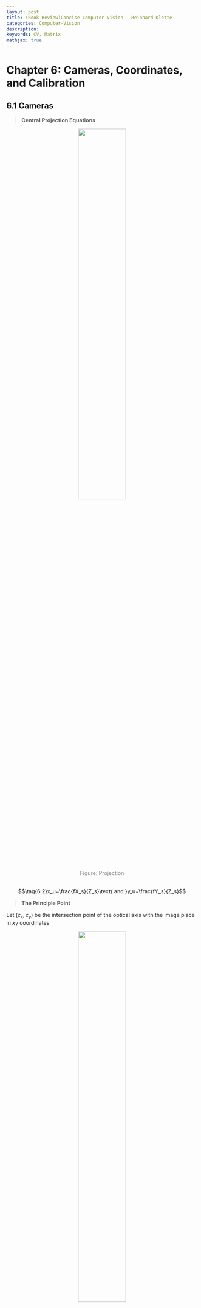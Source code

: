 ```yaml
---
layout: post
title: (Book Review)Concise Computer Vision - Reinhard Klette
categories: Computer-Vision
description:
keywords: CV, Matrix
mathjax: true
---
```


<style>
img {
	image-rendering:-moz-crisp-edges;
	image-rendering:-o-crisp-edges;
	image-rendering:-webkit-optimize-contrast;
	image-rendering: crisp-edges;
	-ms-interpolation-mode:nearest-neighbor;
}
</style>




# Chapter 6: Cameras, Coordinates, and Calibration
## 6.1 Cameras
> **Central Projection Equations**
<center>
    <img src="/images/2021-04/Snipaste_2021-04-06_09-47-33.jpg" width="50%"> <br>
    <div style="color: #808080">Figure: Projection</div>
</center><br>

$$\tag{6.2}x_u=\frac{fX_s}{Z_s}\text{ and }y_u=\frac{fY_s}{Z_s}$$

> **The Principle Point**
> 
Let $(c_x, c_y)$ be the intersection point of the optical axis with the image place in $xy$ coordinates

<center>
    <img src="/images/2021-04/Snipaste_2021-03-31_15-39-47.jpg" width="50%"> <br>
    <div style="color: #808080;">Figure: Intersection Point</div>
</center><br>

Then for $xy$ coordinates in the image plane with the origin point $(c_x, c_y)$, the corrodinates of a point becomes:
$$\tag{6.3}(x,y)=(x_u+c_x,y_u+c_y)=\bigg(\frac{fX_s}{Z_s}+c_x,\frac{fY_s}{Z_s}+c_y\bigg)$$

> **Two-Camera System**

A 3D point $P=(X_s,Y_s,Z_s)$ in this system will be:
$$\tag{6.4}p_{uL}=(x_{uL},y_{uL})=\bigg(\frac{fX_s}{Z_s},\frac{fY_s}{Z_s}\bigg)$$

$$\tag{6.5}p_{uR}=(x_{uR},y_{uR})=\bigg(\frac{f(X_s-b)}{Z_s},\frac{fY_s}{Z_s}\bigg)$$



<center>
    <img src="/images/2021-04/Snipaste_2021-03-31_15-53-39.jpg" style="zoom:100%"> <br>
    <div style="color: #808080;">Figure: Canonical Stereo System</div>
</center><br>

## 6.2 Coordinates
### 6.2.1 World Coordinates
> **Affine Transform**
<center>
    <img src="/images/2021-04/Snipaste_2021-04-01_21-32-51.jpg" style="zoom:100%" > <br>
    <div style="color: #808080;">Figure: Affine From World to Camera</div>
</center><br>

<center>
    <img src="/images/2021-04/Snipaste_2021-04-01_21-33-49.jpg" width="60%"></div>
</center><br>

<center>
    <img src="/images/2021-04/Snipaste_2021-04-01_21-41-07.jpg" style="zoom:80%"></div>
</center><br>

<center>
    <img src="/images/2021-04/Snipaste_2021-04-01_21-41-18.jpg" width="60%"></div>
</center><br>

> **Projection from World Coordinates into an Image**
<center>
    <img src="/images/2021-04/Snipaste_2021-04-06_11-12-28.jpg" width="70%"></div>
</center><br>

### 6.2.2 Homogeneous Coordinates


$$\dot{\varepsilon}_{ss}=\frac{\Delta\varepsilon}{\Delta t}$$

Inhomogeneous coordinates in 2D: $(x,y)$ <br>
Homogeneous coordinates in 2D: $(x',y',w)$

An affine could be made frome homo- to inhomo-
$$x=x'/w\text{ and }y=y'/w$$

**Benefits of homo-**: use just one matrix multiplication to replace one matrix multiplication plus one vactor addition in inhomogeneous coordinates

<center>
    <img src="/images/2021-04/Snipaste_2021-04-01_23-24-01.jpg" style="zoom:100%"></div>
</center><br>

> **Lines in 2D Plane** 

Define $\gamma=(a,b,c)$ represent the line $ax+by+c=0$, then for two lines $\gamma_1=(a_1,b_1,c_1), \gamma_2=(a_2,b_2,c_2)$, there **intersection point** is:
$$\tag{6.16}\gamma_1\times \gamma_2=(b_1c_2-b_2c_1,a_2c_1-a_1c_2,a_1b_2-a_2b_1)$$

> **Explain**：
> 1. 二维平面中的点 $(x,y)$ 可以映射至三维空间中的一条穿过原点的直线，该直线与平面 $z=1$ 相交于 $(x, y, 1)$
> 2. 定义三维空间中的的平面 $P=(a,b,c,d),\;ax+by+cz+d=0$，则同理二维平面中的直线 $(a,b,c)$ 可以映射为三维空间中的一个穿过原点的平面 $(a,b,c,0)$
> 3. 两个穿过原点的平面的交线一定过原点，且方向与两平面的法向量垂直 $direction=(a_1,b_1,c_1)\times(a_2,b_2,c_2)$，因此这条线与平面 $z=1$ 相交于 $(b_1c_2-b_2c_1,a_2c_1-a_1c_2,a_1b_2-a_2b_1,1)$
> 4. 最后映射回二维平面，可得 Eqn.6.16 中的交点公式

> **Two Points Define One Line**

In homogeneous coordinates, two points $p_1=(x_1,y_1,w_1),p_2=(x_2,y_2,w_2)$ defines a line which acrosses them: $p_1\times p_2$

> **Explain**：
> 1. 同上，$p_1$ 可映射至三维空间中经过原点、且与平面 $z=w_1$ 相较于 $(x_1,y_1,w_1)$ 的直线，$p_2$ 同理
> 2. 在三维空间中，这两条直线能够定义一个穿过原点、法向量为 $p_1\times p_2$ 的平面
> 3. 在映射回二维平面，可得对应的直线公式


## 6.3 Camera Calibration
### 6.3.1 A User’s Perspective on Camera Calibration
> **Involved Transforms in Camera**

拍照这一看似简单的过程其实蕴含了大量的坐标系转化：
<center>
    <img src="/images/2021-04/Snipaste_2021-04-01_21-32-51.jpg" style="zoom:100%" > <br>
    <div style="color: #808080;">Figure: Affine From World to Camera</div>
</center><br>

1. Coordinate stransform from world coordinates $(X_w,Y_w,Z_w)$ in to camera coordinates $(X_s,Y_s,Z_s)$
2. Projection from camera coordinates $(X_s,Y_s,Z_s)$ to image coorinates $(x_u,y_u)$
3. Lens distortion maps image coorinates $(x_u,y_u)$ to actually valid (distorted) coordinates $(x_d,y_d)$
4. Shift from $(x_d,y_d)$ to sensor coordinates $(x_s,y_s)$, by subtracting the principal point $(c_x,c_y)$

> **Lens Distortion**

上述过程自然而然地发生在拍照的过程中，而在相机校准的过程中，我们需要由 actually valid (distorted) coordinates $(x_d,y_d)$ 反推 image coorinates $(x_u,y_u)$，公式如下：
$$\tag{6.20} x_u = c_x+(x_d-c_x)(1+\kappa_1r_d^2+\kappa_2r_d^4+e_x)$$

$$\tag{6.21} y_u = c_y+(y_d-c_y)(1+\kappa_1r_d^2+\kappa_2r_d^4+e_y)$$

where $(c_x,c_y)$ is the principal point and $r_d=\sqrt{(x_d-c_x)^2+(y_d-c_y)^2}$. The error $e_x,e_y$ are insignificant and can be assumed to be zero

> **Designing a Calibration Method**

General procedure:
1. 已知若干个点的 world coordinates $(X_w, Y_w, Z_w)$ 及其对应的 image coordinates $(x,y)$
2. Unknown values that need to be calibrated: $c_x,c_y,f,r_{11}\text{ to }r_{33},t_1,t_2,t_3$
3. 由于未知数非常少，只要通过少量已知点的联立方程组，就能求得这些未知量

<center>
    <img src="/images/2021-04/Snipaste_2021-04-06_11-12-28.jpg" width="70%"> <br>
    <div style="color: #808080;">Figure: From World to Image</div>
</center><br>

### 6.3.2 Rectification(矫正) of Stereo Image Pairs
> **A Multi-camera System**

Only consider a a general case of a Camera $i$ or Camera $j$, where the numbers $i$ and $j$ identify different cameras in a multi-camera system.

> **The Camera Matrix**

Intrinsic camera parameters of Camera $i$:
1. Edge lengths $e^x_i,e^y_i$ of camera sensor cells
2. Skew parameter $s_i$
3. Coordinates of the principal point $\bf{c}_i=(c_i^x,c_i^y)$ where the optical axis of Camera $i$ and its image plane intersect
4. Focal length $f_i$
   
Instead of simple Eqn.(6.14), defining a camera model just based on the intrinsic parameters $f, c_x, c_y$, we have now a refined projection equation in 4D homogeneous coordinates, mapping a 3D point $P = (Xw,Yw,Zw)$ into the image coordinates $p_i = (x_i,y_i)$ of the ith camera as follows:
<center>
    <img src="/images/2021-04/Snipaste_2021-04-06_22-39-52.jpg" ></div>
</center><br>

where $\bf{R}_i, \bf{t}_i$ denote the rotation matrix and translation vecotr in 3D inhomogeneous world coordinates, $\bf{K_i}$ denotes the intrinsic camera parameters and $\bf{A_i}$ denotes the affine matrix.

> **Common Viewing Direction for Rectifying Cameras $i$ and $j$**
<center>
    <img src="/images/2021-04/Snipaste_2021-04-06_22-45-58.jpg"></div>
</center><br>

As shown in the figure above:
1. $\bf{b}_{ij}$: vector from the projection centre of Camera $i$ to $j$
2. $\Pi$: plane perpendicular to $\bf{b}_{ij}$
3. $\bf{n}_i, \bf{n}_j$: project the unit vectors $z_i^\circ$ and $z_j^\circ$ of both optical axes into $\Pi$, which results in vectors $\bf{n}_i, \bf{n}_j$ (<span style="background-color: yellow; color: black;">由于我们的目的是求解 $\bf{z}_{ij}$ 的方向，因此不需要在意向量 $\bf{n}$ 的具体大小，只要保证 $\bf{n}_i, \bf{n}_j$ 等比例即可</span>)
<center>
    <img src="/images/2021-04/Snipaste_2021-04-06_23-00-50.jpg" style="zoom:100%"></div>
</center><br>
<center>
    <img src="/images/2021-04/Snipaste_2021-04-06_23-01-03.jpg" width="30%"> <br>
    <div style="color: #808080;">Figure: Eqn.(6.24) 的直观理解</div>
</center><br>

4. $\bf{z}_{ij}^\circ$: aiming at balance treatment for both cameras, just directly add $\bf{n}_i, \bf{n}_j$
<center>
    <img src="/images/2021-04/Snipaste_2021-04-06_23-01-02.jpg"></div>
</center><br>

5. $\bf{x}_{ij}^\circ,\bf{y}_{ij}^\circ$: derive the common view direction
<center>
    <img src="/images/2021-04/Snipaste_2021-04-07_08-20-39.jpg" style="zoom:80%"></div>
</center><br>

最后，能够得到旋转矩阵 $\bf{R}_{ij}=(\bf{x}_{ij}, \bf{y}_{ij}, \bf{z}_{ij})^T$ 

> **旋转矩阵 $\bf{R}$ 的一些性质**
> 1. <span style="background-color: yellow; color: black;">旋转矩阵的行表示目标坐标系的基向量</span>，例如第一行表示目标坐标系的 $x$ 轴
> 2. 旋转矩阵为正交矩阵，因此 <span style="background-color: yellow; color: black;">$R^{-1}=R^T$</span>

> **Producing the Rectified Image Pair**

Define the roation matrices that rotate both cameras into their new (virtual) viewing direction: (由于 $\bf{R}_i$ 是相机 $i$ 拍照过程过自然进行的坐标系旋转，因此在使用 $\bf{R}_{ij}$ 时需先乘上一个 $R^T=R^{-1}$ 以消去原先的 $R$) 
$$\tag{6.28} \bf{R}_{i}^*=\bf{R}_{ij}\bf{R}_{i}^T\text{ and }\bf{R}_{j}^*=\bf{R}_{ij}\bf{R}_{j}^T$$

In general, when rotating any camera around its projection centre about the matrix $\bf{R}$, the image is transformed by a rotation homography (i.e. a recalculated projective transformation)
$$\tag{6.29} \bf{H}=\bf{K}\cdot\bf{R}\cdot\bf{K}^{-1}$$

where, $\bf{K}_{3\times3}$ denotes intrinsic parameters of this camera:
1. $\bf{K}^{-1}$ transfers pixel coordinates into camera coordinates in world units
2. $\bf{R}$ rotates them into the common plane
3. $\bf{K}$ transfers them back into pixel coordinates

$$\tag{6.30}\hat{p}=\textbf{H} p$$

where $\hat{p}$ is the new value at pixel location and $p$ is the original image values

> **Creating an Identical Twin**

$$\tag{6.31} \bf{H}_{ij}=\bf{K}_i\cdot\bf{R}^*_j\cdot\bf{K}_j^{-1}$$

> **Fundamental and Essential Matrix**

$L$ denotes left camera and $R$ denotes right camera. Let $p_L,p_R$ be corresponding stereo points, i.e. the projections of a 3D point $P$ in the left and right image planes. Assume that $p_L,p_R$ are given in **homogeneous** coordinates. Then we have that:
$$\tag{6.31} p^T_R\cdot\textbf{F}\cdot p_L=0$$

> **Explain**
> 如下图所示，已知左侧 image plane 上的一点 $p_L$，则该点的实际位置一定在 $P-P_1-P_2$ 这条 直线上。再把该直线映射到右侧 image plane 上，得到直线 $l'$。<span style="background-color: yellow; color: black;">Fundamental matrix 基础矩阵 $\bf{F}$ 能够将 $p_L$ 映射至 $l'$: $l'=\textbf{F}\cdot p_L$</span>
> 
> 由于 $p_R$ 一定在直线 $l'$ 上，且在 homogeneous coordinates 中，二维点 $(x,y)$ 被表示为 $(x,y,1)$，直线 $ax+by+c=0$ 被表示为 $(a,b,c)$，因此 $p_R^T\cdot l'=ax+by+c=0$


<center>
    <img src="/images/2021-04/Snipaste_2021-04-07_14-15-55.jpg" width="70%"> <br>
    <div style="color: #808080;">Figure: Eqn.(6.31) 的直观理解</div>
</center><br>

Fundamental matrix $\bf{F}$ 与 camera matrics $\bf{K}_R,\bf{K}_L$ 间存在以下关系：
$$\tag{6.33} \bf{F}=\bf{K}_R^{-T}\cdot\bf{R}[t]_\times\cdot\bf{K}_L^{-1}$$

where
<center>
    <img src="/images/2021-04/Snipaste_2021-04-07_14-32-48.jpg" style="zoom:80%"></div>
</center><br>

Define <span style="background-color: yellow; color: black;">essential matrix $\bf{E}$</span>:
$$\tag{6.35} \bf{E}=\bf{R}[t]_\times$$


# Chapter 7: 3D Shape Reconstruction
## 7.1 Surfaces
### 7.1.1 Surface Topology

> **Orientable Surfaces**


> **The Euler Characteristic of a Surface**

$$\tag{7.1} \chi(Z)=\alpha_0-\alpha_1+\alpha_2$$

> **Separations by Jordan Surfaces in 3D Space**


### 7.1.2  Local Surface Parameterizations

> **Representation of Surface Patches**

$$\tag{7.2} Z_S=F_e(X_S,Y_S) = a-\sqrt{r^2-X_S^2-Y_S^2}$$


> **Surface Normals**

$$\tag{7.4} \nabla Z=\textbf{grad }Z=\bigg[\frac{\partial Z}{\partial X}, \frac{\partial Z}{\partial Y}\bigg]^T$$

$$\tag{7.5} \textbf{n}=\bigg[\frac{\partial Z}{\partial X}, \frac{\partial Z}{\partial Y},1\bigg]^T = [a,b,1]$$

$$\tag{7.6} \textbf{n}^\circ=\frac{\textbf{n}}{\Vert \textbf{n}\Vert_2}$$


> **Gradient Space**

$$\tag{7.7} \mathbf{n_1}\cdot\mathbf{n_2}=0=a_1a_2+b_1b_2+1$$



### 7.1.3 Surface Curvature

> **Gaussian Curvature**

> **Normal Curvature**


> **Principal Curvatures**


> **Euler Formula**

$$\tag{7.9} \kappa(p)=\lambda_1\cdot\cos(\eta)^2+\lambda_2\cdot\sin(\eta)^2$$



> **Mean Curvature**

> **Theorem by Meusnier**

$$\tag{7.10} \kappa_\eta = \kappa_c\cdot\cos(\mathbf{n}_P,\mathbf{n}_c)$$


> **Similarity Curvature**

$$\tag{7.11} \kappa_3 = \frac{\min(\vert\kappa_1\vert, \vert\kappa_2\vert)}
{\max(\vert\kappa_1\vert, \vert\kappa_2\vert)}$$

# Chapter 9: Feature Detection and Tracking
## 9.1 Invariance, Features, and Sets of Features
### 9.1.1 Invariance
The process of taking images:
$$I=C(S)$$

$I$ input images
$S$ scenes
$C$ camera
> **Procedure $\mathscr{X}$**

Maps $I$ into some vertical output:
$$\tag{9.1}R(I)=R(C(S))=\bf{r}$$

> **Invariance w.r.t. Changes in the Scene**

定义一个变化函数 $N(S)$，可以包括旋转、明暗等变化：
$$\tag{9.2}R(I_{new})=R(C(N(S)))$$

当 $R(I)=R(I_{new})=\bf{r}$ 时，可以说 <span style="background-color: yellow; color: black;">procedure $\mathscr{X}$ is invariant to the change $N$</span>

> **Invariance w.r.t. Used Camera**

Similarly, if a modification $M$ in camera $C$ that $C_{mod}=M(C)$ also keep $R(I_{mod})=R(I)$, we call <span style="background-color: yellow; color: black;">procedure $\mathscr{X}$ is invariant to the change $M$</span>

### 9.1.2 Keypoints and 3D Flow Vectors
**Keypoint** (or interest point) is defined by some particular image intensities “around” it, such as a corner. 
我觉得可以理解为图像的一些特征点

**Descriptor** is a finite vector that summarizes properties for the keypoint. 
A descriptor can be used for classifying the keypoint. 

**Feature**: a keypoint and a descriptor together


